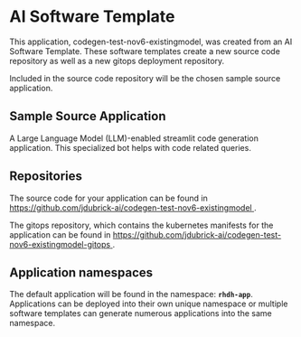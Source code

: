 # AI Software Template

This application, codegen-test-nov6-existingmodel, was created from an AI Software Template. These software templates create a new source code repository as well as a new gitops deployment repository.

Included in the source code repository will be the chosen sample source application.

## Sample Source Application

A Large Language Model (LLM)-enabled streamlit code generation application. This specialized bot helps with code related queries.

## Repositories

The source code for your application can be found in [https://github.com/jdubrick-ai/codegen-test-nov6-existingmodel ](https://github.com/jdubrick-ai/codegen-test-nov6-existingmodel ).
 
The gitops repository, which contains the kubernetes manifests for the application can be found in 
[https://github.com/jdubrick-ai/codegen-test-nov6-existingmodel-gitops ](https://github.com/jdubrick-ai/codegen-test-nov6-existingmodel-gitops ). 

## Application namespaces 

The default application will be found in the namespace: **`rhdh-app`**. Applications can be deployed into their own unique namespace or multiple software templates can generate numerous applications into the same namespace.